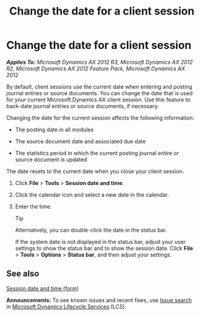 ﻿---
title: Change the date for a client session
TOCTitle: Change the date for a client session
ms:assetid: 6289b243-a802-45e0-ae86-30caf72f05bb
ms:mtpsurl: https://technet.microsoft.com/en-us/library/Aa571130(v=AX.60)
ms:contentKeyID: 36057675
ms.date: 04/18/2014
mtps_version: v=AX.60
---

# Change the date for a client session 


_**Applies To:** Microsoft Dynamics AX 2012 R3, Microsoft Dynamics AX 2012 R2, Microsoft Dynamics AX 2012 Feature Pack, Microsoft Dynamics AX 2012_

By default, client sessions use the current date when entering and posting journal entries or source documents. You can change the date that is used for your current Microsoft Dynamics AX client session. Use this feature to back-date journal entries or source documents, if necessary.

Changing the date for the current session affects the following information:

  - The posting date in all modules

  - The source document date and associated due date

  - The statistics period in which the current posting journal entire or source document is updated

The date resets to the current date when you close your client session.

1.  Click **File** \> **Tools** \> **Session date and time**.

2.  Click the calendar icon and select a new date in the calendar.

3.  Enter the time.
    

    > [!TIP]
    > <P>Alternatively, you can double-click the date in the status bar.</P>
    > <P>If the system date is not displayed in the status bar, adjust your user settings to show the status bar and to show the session date. Click <STRONG>File</STRONG> &gt; <STRONG>Tools</STRONG> &gt; <STRONG>Options</STRONG> &gt; <STRONG>Status bar</STRONG>, and then adjust your settings.</P>



## See also

[Session date and time (form)](https://technet.microsoft.com/en-us/library/aa586010\(v=ax.60\))

  
**Announcements:** To see known issues and recent fixes, use [Issue search](http://go.microsoft.com/fwlink/?linkid=389258) in [Microsoft Dynamics Lifecycle Services](http://go.microsoft.com/fwlink/?linkid=306505) (LCS).

